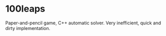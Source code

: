 # 100leaps

Paper-and-pencil game, C++ automatic solver. Very inefficient, quick and dirty implementation.
